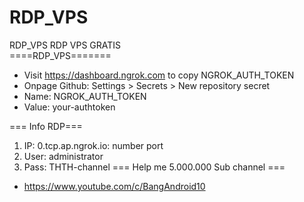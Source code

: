 # RDP_VPS
RDP_VPS RDP VPS GRATIS  
====RDP_VPS=======   
- Visit  https://dashboard.ngrok.com to copy NGROK_AUTH_TOKEN 
- Onpage Github: Settings > Secrets > New repository secret  
- Name: NGROK_AUTH_TOKEN 
- Value: your-authtoken  

=== Info RDP=== 
1. IP: 0.tcp.ap.ngrok.io: number port 
2. User: administrator 
3. Pass: THTH-channel 
=== Help me 5.000.000 Sub channel === 
-  https://www.youtube.com/c/BangAndroid10
